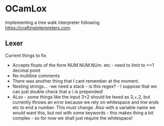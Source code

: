 # OCamLox
Implementing a tree walk interpreter following https://craftinginterpreters.com.


## Lexer
Current things to fix
- Accepts floats of the form  NUM.NUM.NUm. etc - need to limit to <=1 decimal point
- No multiline comments
- There was another thing that I cant remember at the moment.
- Nesting strings...  -we need a stack - is this regex? - I suppose that we can just double check that a \ is prepended!
- ALso - some things like the input 3+2 should be lexed as 3,+,2, but currently throws an error because we rely on whitespace and line ends etc to end a number. This must change. Also with a variable name we would want this, but not with some keywords - this makes thing a bit complex - so for now we shall just require the whitespace!